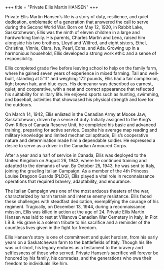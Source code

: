 +++
title = "Private Ellis Martin HANSEN"
+++


Private Ellis Martin Hansen’s life is a story of duty, resilience, and quiet dedication, emblematic of a generation that answered the call to serve during the Second World War. 
Born on May 12, 1920, in Rabbit Lake, Saskatchewan, Ellis was the ninth of eleven children in a large and hardworking family. His parents, Charles Martin and Lena, raised him alongside his two brothers, Lloyd and Wilfred, and eight sisters, Ethel, Christina, Vinnie, Clara, Iva, Pearl, Edna, and Ada. Growing up in a harmonious household, Ellis developed a strong work ethic and a sense of responsibility.

Ellis completed grade five before leaving school to help on the family farm, where he gained seven years of experience in mixed farming. Tall and well-built, standing at 5’11” and weighing 172 pounds, Ellis had a fair complexion, light brown hair, and blue eyes. His demeanor was described as earnest, quiet, and cooperative, with a neat and correct appearance that reflected his suitability for military life. He enjoyed sports such as hunting, swimming, and baseball, activities that showcased his physical strength and love for the outdoors.

On March 14, 1942, Ellis enlisted in the Canadian Army at Moose Jaw, Saskatchewan, driven by a sense of duty. Initially assigned to the King’s Own Rifles of Canada Reserve Unit, he completed his basic and advanced training, preparing for active service. Despite his average map reading and military knowledge and limited mechanical aptitude, Ellis’s cooperative nature and determination made him a dependable soldier. 
He expressed a desire to serve as a driver in the Canadian Armoured Corps.

After a year and a half of service in Canada, Ellis was deployed to the United Kingdom on August 26, 1943, where he continued training and adapted to the demands of war. 
By October 25, 1943, he was sent to Italy, joining the grueling Italian Campaign. As a member of the 4th Princess Louise Dragoon Guards (PLDG), Ellis played a vital role in reconnaissance operations that required bravery, adaptability, and endurance.

The Italian Campaign was one of the most arduous theaters of the war, characterized by harsh terrain and intense enemy resistance. Ellis faced these challenges with steadfast dedication, exemplifying the courage of his regiment. 
Tragically, on December 13, 1944, during a reconnaissance mission, Ellis was killed in action at the age of 24.
Private Ellis Martin Hansen was laid to rest at Villanova Canadian War Cemetery in Italy, in Plot I.B.8. His grave is a solemn tribute to his sacrifice and a reminder of the countless lives given in the fight for freedom.

Ellis Hansen’s story is one of commitment and quiet heroism, from his early years on a Saskatchewan farm to the battlefields of Italy. Though his life was cut short, his legacy endures as a testament to the bravery and selflessness of those who served. Private Hansen’s sacrifice will forever be honored by his family, his comrades, and the generations who owe their freedom to individuals like him.
